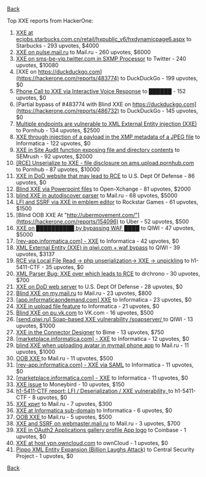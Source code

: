 [Back](../README.md)

Top XXE reports from HackerOne:

1. [XXE at ecjobs.starbucks.com.cn/retail/hxpublic_v6/hxdynamicpage6.aspx](https://hackerone.com/reports/500515) to Starbucks - 293 upvotes, $4000
2. [XXE on pulse.mail.ru](https://hackerone.com/reports/505947) to Mail.ru - 260 upvotes, $6000
3. [XXE on sms-be-vip.twitter.com in SXMP Processor](https://hackerone.com/reports/248668) to Twitter - 240 upvotes, $10080
4. [XXE on https://duckduckgo.com](https://hackerone.com/reports/483774) to DuckDuckGo - 199 upvotes, $0
5. [Phone Call to XXE via Interactive Voice Response](https://hackerone.com/reports/395296) to ██████ - 152 upvotes, $0
6. [Partial bypass of #483774 with Blind XXE on https://duckduckgo.com](https://hackerone.com/reports/486732) to DuckDuckGo - 145 upvotes, $0
7. [Multiple endpoints are vulnerable to XML External Entity injection (XXE) ](https://hackerone.com/reports/72272) to Pornhub - 134 upvotes, $2500
8. [XXE through injection of a payload in the XMP metadata of a JPEG file](https://hackerone.com/reports/836877) to Informatica - 122 upvotes, $0
9. [XXE in Site Audit function exposing file and directory contents](https://hackerone.com/reports/312543) to SEMrush - 92 upvotes, $2000
10. [[RCE] Unserialize to XXE - file disclosure on ams.upload.pornhub.com](https://hackerone.com/reports/142562) to Pornhub - 87 upvotes, $10000
11. [XXE in DoD website that may lead to RCE](https://hackerone.com/reports/227880) to U.S. Dept Of Defense - 86 upvotes, $0
12. [Blind XXE via Powerpoint files](https://hackerone.com/reports/334488) to Open-Xchange - 81 upvotes, $2000
13. [blind XXE in autodiscover parser](https://hackerone.com/reports/315837) to Mail.ru - 68 upvotes, $5000
14. [LFI and SSRF via XXE in emblem editor](https://hackerone.com/reports/347139) to Rockstar Games - 61 upvotes, $1500
15. [Blind OOB XXE At "http://ubermovement.com/"](https://hackerone.com/reports/154096) to Uber - 52 upvotes, $500
16. [XXE on ██████████ by bypassing WAF ████](https://hackerone.com/reports/433996) to QIWI - 47 upvotes, $5000
17. [[rev-app.informatica.com] - XXE](https://hackerone.com/reports/105434) to Informatica - 42 upvotes, $0
18. [XML External Entity (XXE) in qiwi.com + waf bypass](https://hackerone.com/reports/99279) to QIWI - 39 upvotes, $3137
19. [RCE via Local File Read -\> php unserialization-\> XXE -\> unpickling](https://hackerone.com/reports/415501) to h1-5411-CTF - 35 upvotes, $0
20. [XML Parser Bug: XXE over which leads to RCE](https://hackerone.com/reports/55431) to drchrono - 30 upvotes, $700
21. [XXE on DoD web server](https://hackerone.com/reports/188743) to U.S. Dept Of Defense - 28 upvotes, $0
22. [Blind XXE on my.mail.ru](https://hackerone.com/reports/276276) to Mail.ru - 23 upvotes, $800
23. [[app.informaticaondemand.com] XXE](https://hackerone.com/reports/105753) to Informatica - 23 upvotes, $0
24. [ XXE in upload file feature](https://hackerone.com/reports/105787) to Informatica - 21 upvotes, $0
25. [Blind XXE on pu.vk.com](https://hackerone.com/reports/296622) to VK.com - 16 upvotes, $500
26. [[send.qiwi.ru] Soap-based XXE vulnerability /soapserver/ ](https://hackerone.com/reports/36450) to QIWI - 13 upvotes, $1000
27. [XXE in the Connector Designer](https://hackerone.com/reports/112116) to Bime - 13 upvotes, $750
28. [[marketplace.informatica.com] - XXE](https://hackerone.com/reports/106797) to Informatica - 12 upvotes, $0
29. [blind XXE when uploading avatar in mymail phone app](https://hackerone.com/reports/277341) to Mail.ru - 11 upvotes, $1000
30. [OOB XXE ](https://hackerone.com/reports/690387) to Mail.ru - 11 upvotes, $500
31. [[rev-app.informatica.com] - XXE via SAML](https://hackerone.com/reports/106865) to Informatica - 11 upvotes, $0
32. [[marketplace.informatica.com] - XXE](https://hackerone.com/reports/106802) to Informatica - 11 upvotes, $0
33. [XXE issue](https://hackerone.com/reports/130661) to Moneybird - 10 upvotes, $150
34. [h1-5411-CTF report: LFI / Deserialization / XXE vulnerability, ](https://hackerone.com/reports/415233) to h1-5411-CTF - 8 upvotes, $0
35. [XXE крит](https://hackerone.com/reports/449627) to Mail.ru - 7 upvotes, $300
36. [XXE at Informatica sub-domain](https://hackerone.com/reports/150520) to Informatica - 6 upvotes, $0
37. [OOB XXE ](https://hackerone.com/reports/690295) to Mail.ru - 5 upvotes, $500
38. [XXE and SSRF on webmaster.mail.ru](https://hackerone.com/reports/12583) to Mail.ru - 3 upvotes, $700
39. [XXE in OAuth2 Applications gallery profile App logo](https://hackerone.com/reports/104620) to Coinbase - 1 upvotes, $0
40. [XXE at host vpn.owncloud.com](https://hackerone.com/reports/105980) to ownCloud - 1 upvotes, $0
41. [Pippo XML Entity Expansion (Billion Laughs Attack)](https://hackerone.com/reports/506791) to Central Security Project - 1 upvotes, $0


[Back](../README.md)